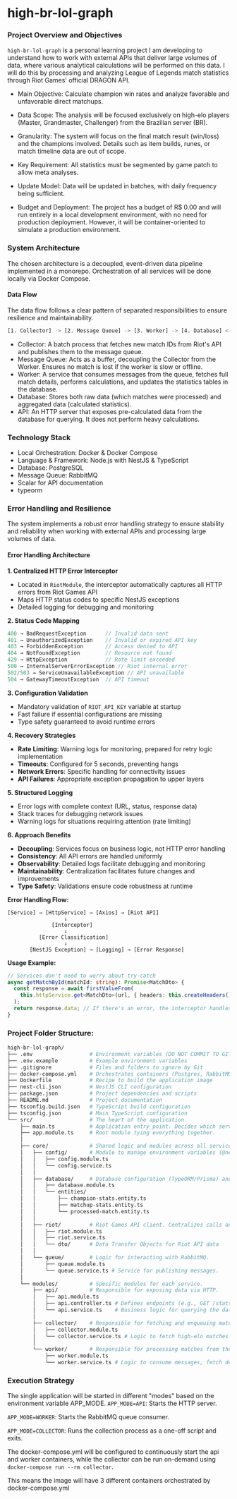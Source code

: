 # high-br-lol-graph

### Project Overview and Objectives

`high-br-lol-graph` is a personal learning project I am developing to understand how to work with external APIs that deliver large volumes of data, where various analytical calculations will be performed on this data. I will do this by processing and analyzing League of Legends match statistics through Riot Games' official DRAGON API.

- Main Objective: Calculate champion win rates and analyze favorable and unfavorable direct matchups.

- Data Scope: The analysis will be focused exclusively on high-elo players (Master, Grandmaster, Challenger) from the Brazilian server (BR).

- Granularity: The system will focus on the final match result (win/loss) and the champions involved. Details such as item builds, runes, or match timeline data are out of scope.

- Key Requirement: All statistics must be segmented by game patch to allow meta analyses.

- Update Model: Data will be updated in batches, with daily frequency being sufficient.

- Budget and Deployment: The project has a budget of R$ 0.00 and will run entirely in a local development environment, with no need for production deployment. However, it will be container-oriented to simulate a production environment.

### System Architecture

The chosen architecture is a decoupled, event-driven data pipeline implemented in a monorepo. Orchestration of all services will be done locally via Docker Compose.

#### Data Flow

The data flow follows a clear pattern of separated responsibilities to ensure resilience and maintainability.

```bash
[1. Collector] -> [2. Message Queue] -> [3. Worker] -> [4. Database] <- [5. API]
```

- Collector: A batch process that fetches new match IDs from Riot's API and publishes them to the message queue.
- Message Queue: Acts as a buffer, decoupling the Collector from the Worker. Ensures no match is lost if the worker is slow or offline.
- Worker: A service that consumes messages from the queue, fetches full match details, performs calculations, and updates the statistics tables in the database.
- Database: Stores both raw data (which matches were processed) and aggregated data (calculated statistics).
- API: An HTTP server that exposes pre-calculated data from the database for querying. It does not perform heavy calculations.

### Technology Stack

- Local Orchestration: Docker & Docker Compose
- Language & Framework: Node.js with NestJS & TypeScript
- Database: PostgreSQL
- Message Queue: RabbitMQ
- Scalar for API documentation
- typeorm

### Error Handling and Resilience

The system implements a robust error handling strategy to ensure stability and reliability when working with external APIs and processing large volumes of data.

#### Error Handling Architecture

**1. Centralized HTTP Error Interceptor**

- Located in `RiotModule`, the interceptor automatically captures all HTTP errors from Riot Games API
- Maps HTTP status codes to specific NestJS exceptions
- Detailed logging for debugging and monitoring

**2. Status Code Mapping**

```typescript
400 → BadRequestException      // Invalid data sent
401 → UnauthorizedException    // Invalid or expired API key
403 → ForbiddenException       // Access denied to API
404 → NotFoundException        // Resource not found
429 → HttpException            // Rate limit exceeded
500 → InternalServerErrorException // Riot internal error
502/503 → ServiceUnavailableException // API unavailable
504 → GatewayTimeoutException  // API timeout
```

**3. Configuration Validation**

- Mandatory validation of `RIOT_API_KEY` variable at startup
- Fast failure if essential configurations are missing
- Type safety guaranteed to avoid runtime errors

**4. Recovery Strategies**

- **Rate Limiting**: Warning logs for monitoring, prepared for retry logic implementation
- **Timeouts**: Configured for 5 seconds, preventing hangs
- **Network Errors**: Specific handling for connectivity issues
- **API Failures**: Appropriate exception propagation to upper layers

**5. Structured Logging**

- Error logs with complete context (URL, status, response data)
- Stack traces for debugging network issues
- Warning logs for situations requiring attention (rate limiting)

**6. Approach Benefits**

- **Decoupling**: Services focus on business logic, not HTTP error handling
- **Consistency**: All API errors are handled uniformly
- **Observability**: Detailed logs facilitate debugging and monitoring
- **Maintainability**: Centralization facilitates future changes and improvements
- **Type Safety**: Validations ensure code robustness at runtime

**Error Handling Flow:**

```
[Service] → [HttpService] → [Axios] → [Riot API]
                  ↓
              [Interceptor]
                  ↓
          [Error Classification]
                  ↓
       [NestJS Exception] → [Logging] → [Error Response]
```

**Usage Example:**

```typescript
// Services don't need to worry about try-catch
async getMatchById(matchId: string): Promise<MatchDto> {
  const response = await firstValueFrom(
    this.httpService.get<MatchDto>(url, { headers: this.createHeaders() })
  );
  return response.data; // If there's an error, the interceptor handles it automatically
}
```

### Project Folder Structure:

```bash
high-br-lol-graph/
├── .env                  # Environment variables (DO NOT COMMIT TO GIT)
├── .env.example          # Example environment variables
├── .gitignore            # Files and folders to ignore by Git
├── docker-compose.yml    # Orchestrates containers (Postgres, RabbitMQ, App)
├── Dockerfile            # Recipe to build the application image
├── nest-cli.json         # NestJS CLI configuration
├── package.json          # Project dependencies and scripts
├── README.md             # Project documentation
├── tsconfig.build.json   # TypeScript build configuration
├── tsconfig.json         # Main TypeScript configuration
└── src/                  # The heart of the application
    ├── main.ts           # Application entry point. Decides which service to start.
    ├── app.module.ts     # Root module tying everything together.
    │
    ├── core/             # Shared logic and modules across all services.
    │   ├── config/       # Module to manage environment variables (@nestjs/config)
    │   │   ├── config.module.ts
    │   │   └── config.service.ts
    │   │
    │   ├── database/     # Database configuration (TypeORM/Prisma) and entities.
    │   │   ├── database.module.ts
    │   │   └── entities/
    │   │       ├── champion-stats.entity.ts
    │   │       ├── matchup-stats.entity.ts
    │   │       └── processed-match.entity.ts
    │   │
    │   ├── riot/         # Riot Games API client. Centralizes calls and rate limiting.
    │   │   ├── riot.module.ts
    │   │   ├── riot.service.ts
    │   │   └── dto/      # Data Transfer Objects for Riot API data
    │   │
    │   └── queue/        # Logic for interacting with RabbitMQ.
    │       ├── queue.module.ts
    │       └── queue.service.ts # Service for publishing messages.
    │
    └── modules/          # Specific modules for each service.
        ├── api/          # Responsible for exposing data via HTTP.
        │   ├── api.module.ts
        │   ├── api.controller.ts # Defines endpoints (e.g., GET /stats/champions/:id)
        │   └── api.service.ts    # Business logic for querying the database.
        │
        ├── collector/    # Responsible for fetching and enqueuing matches.
        │   ├── collector.module.ts
        │   └── collector.service.ts # Logic to fetch high-elo matches and publish to the queue.
        │
        └── worker/       # Responsible for processing matches from the queue.
            ├── worker.module.ts
            └── worker.service.ts # Logic to consume messages, fetch details, and save to the database.
```

### Execution Strategy

The single application will be started in different "modes" based on the environment variable APP_MODE.
`APP_MODE=API`: Starts the HTTP server.

`APP_MODE=WORKER`: Starts the RabbitMQ queue consumer.

`APP_MODE=COLLECTOR`: Runs the collection process as a one-off script and exits.

The docker-compose.yml will be configured to continuously start the api and worker containers, while the collector can be run on-demand using `docker-compose run --rm collector`.

This means the image will have 3 different containers orchestrated by docker-compose.yml
